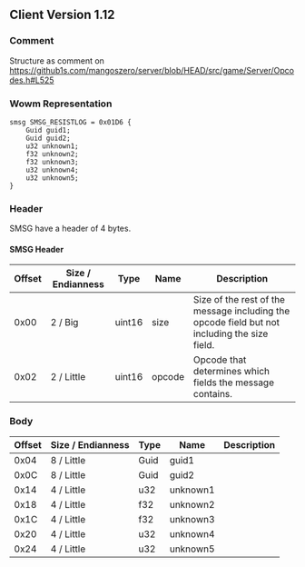 ## Client Version 1.12

### Comment

Structure as comment on https://github1s.com/mangoszero/server/blob/HEAD/src/game/Server/Opcodes.h#L525

### Wowm Representation
```rust,ignore
smsg SMSG_RESISTLOG = 0x01D6 {
    Guid guid1;
    Guid guid2;
    u32 unknown1;
    f32 unknown2;
    f32 unknown3;
    u32 unknown4;
    u32 unknown5;
}
```
### Header
SMSG have a header of 4 bytes.

#### SMSG Header
| Offset | Size / Endianness | Type   | Name   | Description |
| ------ | ----------------- | ------ | ------ | ----------- |
| 0x00   | 2 / Big           | uint16 | size   | Size of the rest of the message including the opcode field but not including the size field.|
| 0x02   | 2 / Little        | uint16 | opcode | Opcode that determines which fields the message contains.|
### Body
| Offset | Size / Endianness | Type | Name | Description |
| ------ | ----------------- | ---- | ---- | ----------- |
| 0x04 | 8 / Little | Guid | guid1 |  |
| 0x0C | 8 / Little | Guid | guid2 |  |
| 0x14 | 4 / Little | u32 | unknown1 |  |
| 0x18 | 4 / Little | f32 | unknown2 |  |
| 0x1C | 4 / Little | f32 | unknown3 |  |
| 0x20 | 4 / Little | u32 | unknown4 |  |
| 0x24 | 4 / Little | u32 | unknown5 |  |
